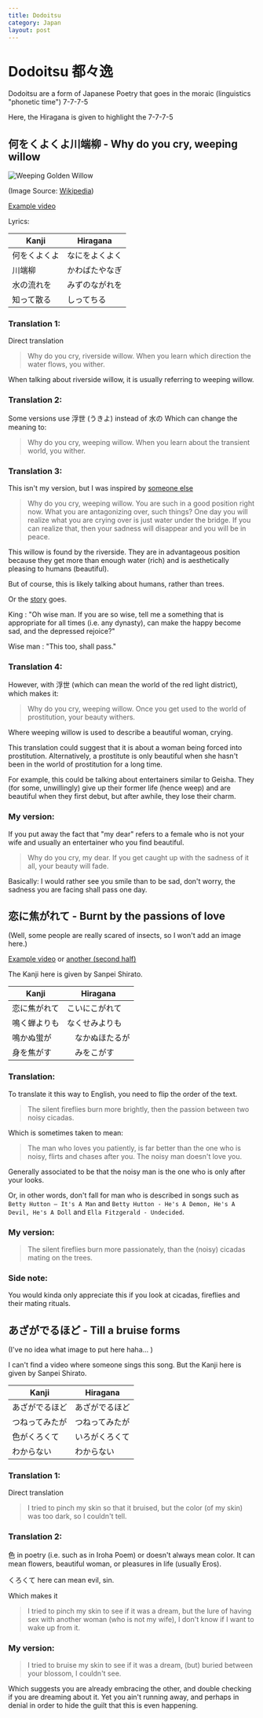 ```yaml
---
title: Dodoitsu
category: Japan
layout: post
---
```


# Dodoitsu 都々逸

Dodoitsu are a form of Japanese Poetry that goes in the moraic (linguistics "phonetic time") 7-7-7-5

Here, the Hiragana is given to highlight the 7-7-7-5

## 何をくよくよ川端柳 - Why do you cry, weeping willow

![Weeping Golden Willow](https://upload.wikimedia.org/wikipedia/commons/thumb/1/17/2009_Salix_Sepulcralis_Group_%27Chrysocoma%27.JPG/800px-2009_Salix_Sepulcralis_Group_%27Chrysocoma%27.JPG) 

(Image Source: [Wikipedia](https://en.wikipedia.org/wiki/Salix_'Chrysocoma'))


[Example video](https://www.youtube.com/watch?v=QXTjufhNGUM)

Lyrics:

|Kanji| Hiragana|
|-|-|
|何をくよくよ| なにをよくよく|
|川端柳 | かわばたやなぎ |
|水の流れを|みずのながれを|
|知って散る|しってちる|

### Translation 1:
Direct translation
> Why do you cry, riverside willow.
When you learn which direction the water flows, you wither.

When talking about riverside willow, it is usually referring to weeping willow.

### Translation 2:
Some versions use 浮世 (うきよ) instead of 水の
Which can change the meaning to:
> Why do you cry, weeping willow.
When you learn about the transient world, you wither.

### Translation 3:
This isn't my version, but I was inspired by [someone else](https://ameblo.jp/luckydoor0803/entry-12695759171.html)
> Why do you cry, weeping willow. You are such in a good position right now. What you are antagonizing over, such things? One day you will realize what you are crying over is just water under the bridge. If you can realize that, then your sadness will disappear and you will be in peace.

This willow is found by the riverside. They are in advantageous position because they get more than enough water (rich) and is aesthetically pleasing to humans (beautiful).

But of course, this is likely talking about humans, rather than trees.

Or the [story](https://en.wikipedia.org/wiki/This_too_shall_pass) goes.

King : "Oh wise man. If you are so wise, tell me a something that is appropriate for all times (i.e. any dynasty), can make the happy become sad, and the depressed rejoice?"

Wise man : "This too, shall pass."

### Translation 4:
However, with 浮世 (which can mean the world of the red light district), which makes it:
> Why do you cry, weeping willow.
Once you get used to the world of prostitution, your beauty withers.

Where weeping willow is used to describe a beautiful woman, crying.

This translation could suggest that it is about a woman being forced into prostitution.
Alternatively, a prostitute is only beautiful when she hasn't been in the world of prostitution for a long time.

For example, this could be talking about entertainers similar to Geisha. They (for some, unwillingly) give up their former life (hence weep) and are beautiful when they first debut, but after awhile, they lose their charm.

### My version:
If you put away the fact that "my dear" refers to a female who is not your wife and usually an entertainer who you find beautiful.
> Why do you cry, my dear. If you get caught up with the sadness of it all, your beauty will fade.

Basically: I would rather see you smile than to be sad, don't worry, the sadness you are facing shall pass one day.


## 恋に焦がれて - Burnt by the passions of love

(Well, some people are really scared of insects, so I won't add an image here.)

[Example video](https://www.youtube.com/watch?v=BR129VOiqo0)
or [another (second half)](https://www.youtube.com/watch?v=ZMkeQlfNVE0)

The Kanji here is given by Sanpei Shirato.

|Kanji| Hiragana|
|-|-|
|恋に焦がれて| こいにこがれて|
|鳴く蝉よりも| なくせみよりも|
|鳴かぬ蛍が|　なかぬほたるが|
|身を焦がす|　みをこがす|

### Translation:
To translate it this way to English, you need to flip the order of the text.
> The silent fireflies burn more brightly, then the passion between two noisy cicadas.

Which is sometimes taken to mean:
> The man who loves you patiently, is far better than the one who is noisy, flirts and chases after you. The noisy man doesn't love you.

Generally associated to be that the noisy man is the one who is only after your looks.

Or, in other words, don't fall for man who is described in songs such as `Betty Hutton – It's A Man` and `Betty Hutton - He's A Demon, He's A Devil, He's A Doll` and `Ella Fitzgerald - Undecided`.

### My version:
> The silent fireflies burn more passionately, than the (noisy) cicadas mating on the trees.

### Side note:

You would kinda only appreciate this if you look at cicadas, fireflies and their mating rituals.

## あざがでるほど - Till a bruise forms

(I've no idea what image to put here haha... )

I can't find a video where someone sings this song.
But the Kanji here is given by Sanpei Shirato.

|Kanji| Hiragana|
|-|-|
|あざがでるほど|あざがでるほど|
|つねってみたが|つねってみたが|
|色がくろくて|いろがくろくて|
|わからない|わからない|

### Translation 1:
Direct translation
> I tried to pinch my skin so that it bruised, but the color (of my skin) was too dark, so I couldn't tell.

### Translation 2:
色 in poetry (i.e. such as in Iroha Poem) or doesn't always mean color.
It can mean flowers, beautiful woman, or pleasures in life (usually Eros).

くろくて here can mean evil, sin.

Which makes it
> I tried to pinch my skin to see if it was a dream, but the lure of having sex with another woman (who is not my wife), I don't know if I want to wake up from it.

### My version:
> I tried to bruise my skin to see if it was a dream, (but) buried between your blossom, I couldn't see.

Which suggests you are already embracing the other, and double checking if you are dreaming about it. Yet you ain't running away, and perhaps in denial in order to hide the guilt that this is even happening. 